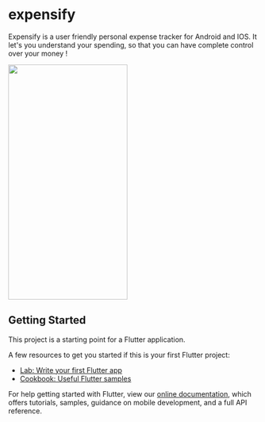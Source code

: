 # expensify

Expensify is a user friendly personal expense tracker for Android and IOS. It let's you understand your spending, so that you can have complete control over your money !

<img src="https://user-images.githubusercontent.com/93212835/140960021-4ae4e551-b6a9-41fa-83dc-da531530b4da.gif" width="240" height="474"/>

## Getting Started

This project is a starting point for a Flutter application.

A few resources to get you started if this is your first Flutter project:

- [Lab: Write your first Flutter app](https://flutter.dev/docs/get-started/codelab)
- [Cookbook: Useful Flutter samples](https://flutter.dev/docs/cookbook)

For help getting started with Flutter, view our
[online documentation](https://flutter.dev/docs), which offers tutorials,
samples, guidance on mobile development, and a full API reference.
